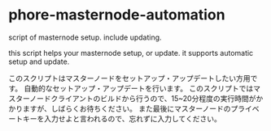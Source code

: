 # phore-masternode-automation
script of masternode setup. include updating.

this script helps your masternode setup, or update.
it supports automatic setup and update.

このスクリプトはマスターノードをセットアップ・アップデートしたい方用です。
自動的なセットアップ・アップデートを行います。
このスクリプトではマスターノードクライアントのビルドから行うので、15~20分程度の実行時間がかかりますが、しばらくお待ちください。
また最後にマスターノードのプライベートキーを入力せよと言われるので、忘れずに入力してください。
